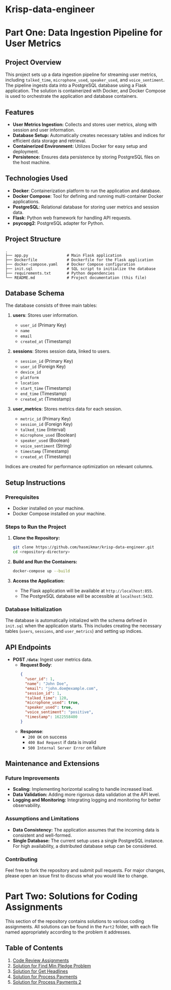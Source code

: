 # Krisp-data-engineer
# Part One: Data Ingestion Pipeline for User Metrics

## Project Overview

This project sets up a data ingestion pipeline for streaming user metrics, including `talked_time`, `microphone_used`, `speaker_used`, and `voice_sentiment`. The pipeline ingests data into a PostgreSQL database using a Flask application. The solution is containerized with Docker, and Docker Compose is used to orchestrate the application and database containers.

## Features

- **User Metrics Ingestion:** Collects and stores user metrics, along with session and user information.
- **Database Setup:** Automatically creates necessary tables and indices for efficient data storage and retrieval.
- **Containerized Environment:** Utilizes Docker for easy setup and deployment.
- **Persistence:** Ensures data persistence by storing PostgreSQL files on the host machine.

## Technologies Used

- **Docker**: Containerization platform to run the application and database.
- **Docker Compose**: Tool for defining and running multi-container Docker applications.
- **PostgreSQL**: Relational database for storing user metrics and session data.
- **Flask**: Python web framework for handling API requests.
- **psycopg2**: PostgreSQL adapter for Python.

## Project Structure

```
.
├── app.py                 # Main Flask application
├── Dockerfile             # Dockerfile for the Flask application
├── docker-compose.yaml    # Docker Compose configuration
├── init.sql               # SQL script to initialize the database
├── requirements.txt       # Python dependencies
└── README.md              # Project documentation (this file)
```

## Database Schema

The database consists of three main tables:

1. **users**: Stores user information.
   - `user_id` (Primary Key)
   - `name`
   - `email`
   - `created_at` (Timestamp)

2. **sessions**: Stores session data, linked to users.
   - `session_id` (Primary Key)
   - `user_id` (Foreign Key)
   - `device_id`
   - `platform`
   - `location`
   - `start_time` (Timestamp)
   - `end_time` (Timestamp)
   - `created_at` (Timestamp)

3. **user_metrics**: Stores metrics data for each session.
   - `metric_id` (Primary Key)
   - `session_id` (Foreign Key)
   - `talked_time` (Interval)
   - `microphone_used` (Boolean)
   - `speaker_used` (Boolean)
   - `voice_sentiment` (String)
   - `timestamp` (Timestamp)
   - `created_at` (Timestamp)

Indices are created for performance optimization on relevant columns.

## Setup Instructions

### Prerequisites

- Docker installed on your machine.
- Docker Compose installed on your machine.

### Steps to Run the Project

1. **Clone the Repository:**
   ```bash
   git clone https://github.com/hasmikmar/krisp-data-engineer.git
   cd <repository-directory>
   ```

2. **Build and Run the Containers:**
   ```bash
   docker-compose up --build
   ```

3. **Access the Application:**
   - The Flask application will be available at `http://localhost:855`.
   - The PostgreSQL database will be accessible at `localhost:5432`.

### Database Initialization

The database is automatically initialized with the schema defined in `init.sql` when the application starts. This includes creating the necessary tables (`users`, `sessions`, and `user_metrics`) and setting up indices.

## API Endpoints

- **POST `/data`**: Ingest user metrics data.
  - **Request Body**:
    ```json
    {
      "user_id": 1,
      "name": "John Doe",
      "email": "john.doe@example.com",
      "session_id": 1,
      "talked_time": 120,
      "microphone_used": true,
      "speaker_used": true,
      "voice_sentiment": "positive",
      "timestamp": 1622558400
    }
    ```
  - **Response**:
    - `200 OK` on success
    - `400 Bad Request` if data is invalid
    - `500 Internal Server Error` on failure

## Maintenance and Extensions

### Future Improvements

- **Scaling:** Implementing horizontal scaling to handle increased load.
- **Data Validation:** Adding more rigorous data validation at the API level.
- **Logging and Monitoring:** Integrating logging and monitoring for better observability.

### Assumptions and Limitations

- **Data Consistency:** The application assumes that the incoming data is consistent and well-formed.
- **Single Database:** The current setup uses a single PostgreSQL instance. For high availability, a distributed database setup can be considered.
  
### Contributing

Feel free to fork the repository and submit pull requests. For major changes, please open an issue first to discuss what you would like to change.


# Part Two: Solutions for Coding Assignments

This section of the repository contains solutions to various coding assignments. All solutions can be found in the `Part2` folder, with each file named appropriately according to the problem it addresses.

## Table of Contents

1. [Code Review Assignments](#code-review-assignments)
2. [Solution for Find Min Pledge Problem](#solution-for-find-min-pledge-problem)
3. [Solution for Get Headlines](#solution-for-get-headlines)
4. [Solution for Process Payments](#solution-for-process-payments)
5. [Solution for Process Payments 2](#solution-for-process-payments-2)
